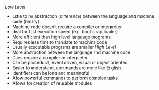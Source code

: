*Low Level*
- Little to no abstraction (difference) between the language and machine code (binary)
- Machine code doesn’t require a compiler or interpreter
- deal for fast execution speed (e.g. boot strap loader)
- More efficient than high level language programs
- Requires less time to translate to machine code
- Usually executable programs are smaller
*High Level*
- More abstraction between the language and machine code 
- Does require a compiler or interpreter 
- Can be procedural, event driven, visual or object oriented
- Easier to understand, commands are more like English 
- Identifiers can be long and meaningful 
- Allow powerful commands to perform complex tasks 
- Allows for creation of reusable modules
